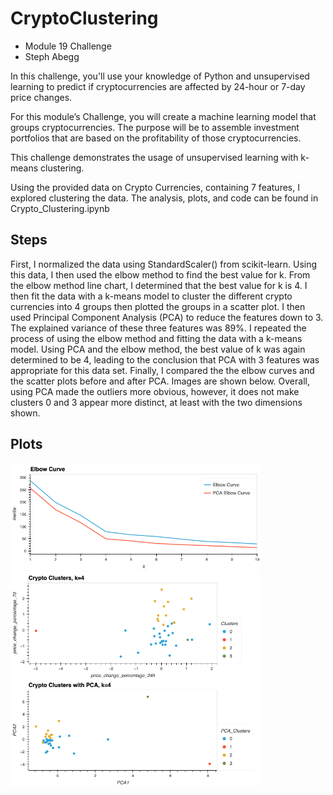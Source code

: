 # CryptoClustering
- Module 19 Challenge
- Steph Abegg

In this challenge, you'll use your knowledge of Python and unsupervised learning to predict if cryptocurrencies are affected by 24-hour or 7-day price changes.

For this module’s Challenge, you will create a machine learning model that groups cryptocurrencies. The purpose will be to assemble investment portfolios that are based on the profitability of those cryptocurrencies.


This challenge demonstrates the usage of unsupervised learning with k-means clustering.

Using the provided data on Crypto Currencies, containing 7 features, I explored clustering the data. The analysis, plots, and code can be found in Crypto_Clustering.ipynb

## Steps

First, I normalized the data using StandardScaler() from scikit-learn.
Using this data, I then used the elbow method to find the best value for k.
From the elbow method line chart, I determined that the best value for k is 4.
I then fit the data with a k-means model to cluster the different crypto currencies into 4 groups then plotted the groups in a scatter plot.
I then used Principal Component Analysis (PCA) to reduce the features down to 3.
The explained variance of these three features was 89%.
I repeated the process of using the elbow method and fitting the data with a k-means model.
Using PCA and the elbow method, the best value of k was again determined to be 4, leading to the conclusion that PCA with 3 features was appropriate for this data set.
Finally, I compared the the elbow curves and the scatter plots before and after PCA. Images are shown below.
Overall, using PCA made the outliers more obvious, however, it does not make clusters 0 and 3 appear more distinct, at least with the two dimensions shown.

## Plots

<img src="images/elbow_plots.png" width=400>
<img src="images/cluster_plots.png" width=400>
